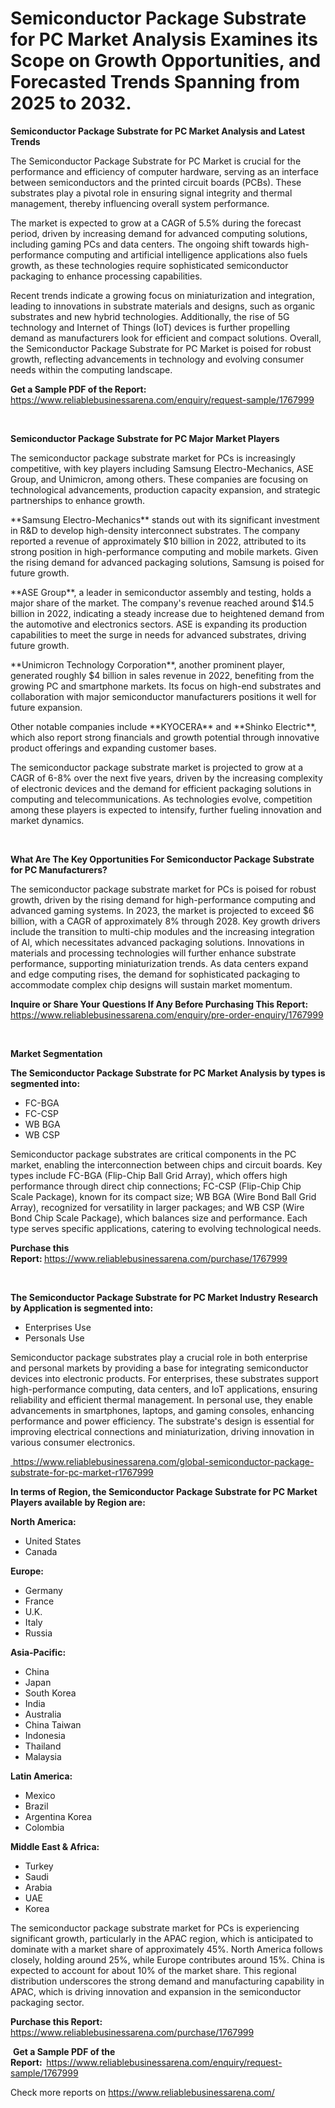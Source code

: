 <p><h1>Semiconductor Package Substrate for PC Market Analysis Examines its Scope on Growth Opportunities, and Forecasted Trends Spanning from 2025 to 2032.</h1></p><p><strong>Semiconductor Package Substrate for PC Market Analysis and Latest Trends</strong></p>
<p><p>The Semiconductor Package Substrate for PC Market is crucial for the performance and efficiency of computer hardware, serving as an interface between semiconductors and the printed circuit boards (PCBs). These substrates play a pivotal role in ensuring signal integrity and thermal management, thereby influencing overall system performance. </p><p>The market is expected to grow at a CAGR of 5.5% during the forecast period, driven by increasing demand for advanced computing solutions, including gaming PCs and data centers. The ongoing shift towards high-performance computing and artificial intelligence applications also fuels growth, as these technologies require sophisticated semiconductor packaging to enhance processing capabilities. </p><p>Recent trends indicate a growing focus on miniaturization and integration, leading to innovations in substrate materials and designs, such as organic substrates and new hybrid technologies. Additionally, the rise of 5G technology and Internet of Things (IoT) devices is further propelling demand as manufacturers look for efficient and compact solutions. Overall, the Semiconductor Package Substrate for PC Market is poised for robust growth, reflecting advancements in technology and evolving consumer needs within the computing landscape.</p></p>
<p><strong>Get a Sample PDF of the Report:&nbsp;</strong> <a href="https://www.reliablebusinessarena.com/enquiry/request-sample/1767999?utm_campaign=1841&utm_medium=2&utm_source=Github&utm_content=ia&utm_term=13022025&utm_id=semiconductor-package-substrate-for-pc">https://www.reliablebusinessarena.com/enquiry/request-sample/1767999</a></p>
<p>&nbsp;</p>
<p><strong>Semiconductor Package Substrate for PC Major Market Players</strong></p>
<p><p>The semiconductor package substrate market for PCs is increasingly competitive, with key players including Samsung Electro-Mechanics, ASE Group, and Unimicron, among others. These companies are focusing on technological advancements, production capacity expansion, and strategic partnerships to enhance growth.</p><p>**Samsung Electro-Mechanics** stands out with its significant investment in R&D to develop high-density interconnect substrates. The company reported a revenue of approximately $10 billion in 2022, attributed to its strong position in high-performance computing and mobile markets. Given the rising demand for advanced packaging solutions, Samsung is poised for future growth.</p><p>**ASE Group**, a leader in semiconductor assembly and testing, holds a major share of the market. The company's revenue reached around $14.5 billion in 2022, indicating a steady increase due to heightened demand from the automotive and electronics sectors. ASE is expanding its production capabilities to meet the surge in needs for advanced substrates, driving future growth.</p><p>**Unimicron Technology Corporation**, another prominent player, generated roughly $4 billion in sales revenue in 2022, benefiting from the growing PC and smartphone markets. Its focus on high-end substrates and collaboration with major semiconductor manufacturers positions it well for future expansion.</p><p>Other notable companies include **KYOCERA** and **Shinko Electric**, which also report strong financials and growth potential through innovative product offerings and expanding customer bases.</p><p>The semiconductor package substrate market is projected to grow at a CAGR of 6-8% over the next five years, driven by the increasing complexity of electronic devices and the demand for efficient packaging solutions in computing and telecommunications. As technologies evolve, competition among these players is expected to intensify, further fueling innovation and market dynamics.</p></p>
<p>&nbsp;</p>
<p><strong>What Are The Key Opportunities For Semiconductor Package Substrate for PC Manufacturers?</strong></p>
<p><p>The semiconductor package substrate market for PCs is poised for robust growth, driven by the rising demand for high-performance computing and advanced gaming systems. In 2023, the market is projected to exceed $6 billion, with a CAGR of approximately 8% through 2028. Key growth drivers include the transition to multi-chip modules and the increasing integration of AI, which necessitates advanced packaging solutions. Innovations in materials and processing technologies will further enhance substrate performance, supporting miniaturization trends. As data centers expand and edge computing rises, the demand for sophisticated packaging to accommodate complex chip designs will sustain market momentum.</p></p>
<p><strong>Inquire or Share Your Questions If Any Before Purchasing This Report:</strong> <a href="https://www.reliablebusinessarena.com/enquiry/pre-order-enquiry/1767999?utm_campaign=1841&utm_medium=2&utm_source=Github&utm_content=ia&utm_term=13022025&utm_id=semiconductor-package-substrate-for-pc">https://www.reliablebusinessarena.com/enquiry/pre-order-enquiry/1767999</a></p>
<p>&nbsp;</p>
<p><strong>Market Segmentation</strong></p>
<p><strong>The Semiconductor Package Substrate for PC Market Analysis by types is segmented into:</strong></p>
<p><ul><li>FC-BGA</li><li>FC-CSP</li><li>WB BGA</li><li>WB CSP</li></ul></p>
<p><p>Semiconductor package substrates are critical components in the PC market, enabling the interconnection between chips and circuit boards. Key types include FC-BGA (Flip-Chip Ball Grid Array), which offers high performance through direct chip connections; FC-CSP (Flip-Chip Chip Scale Package), known for its compact size; WB BGA (Wire Bond Ball Grid Array), recognized for versatility in larger packages; and WB CSP (Wire Bond Chip Scale Package), which balances size and performance. Each type serves specific applications, catering to evolving technological needs.</p></p>
<p><strong>Purchase this Report:&nbsp;</strong><a href="https://www.reliablebusinessarena.com/purchase/1767999?utm_campaign=1841&utm_medium=2&utm_source=Github&utm_content=ia&utm_term=13022025&utm_id=semiconductor-package-substrate-for-pc">https://www.reliablebusinessarena.com/purchase/1767999</a></p>
<p>&nbsp;</p>
<p><strong>The Semiconductor Package Substrate for PC Market Industry Research by Application is segmented into:</strong></p>
<p><ul><li>Enterprises Use</li><li>Personals Use</li></ul></p>
<p><p>Semiconductor package substrates play a crucial role in both enterprise and personal markets by providing a base for integrating semiconductor devices into electronic products. For enterprises, these substrates support high-performance computing, data centers, and IoT applications, ensuring reliability and efficient thermal management. In personal use, they enable advancements in smartphones, laptops, and gaming consoles, enhancing performance and power efficiency. The substrate's design is essential for improving electrical connections and miniaturization, driving innovation in various consumer electronics.</p></p>
<p><a href="https://www.reliablebusinessarena.com/global-semiconductor-package-substrate-for-pc-market-r1767999?utm_campaign=1841&utm_medium=2&utm_source=Github&utm_content=ia&utm_term=13022025&utm_id=semiconductor-package-substrate-for-pc">&nbsp;https://www.reliablebusinessarena.com/global-semiconductor-package-substrate-for-pc-market-r1767999</a></p>
<p><strong>In terms of Region, the Semiconductor Package Substrate for PC Market Players available by Region are:</strong></p>
<p>
    <p> <strong> North America: </strong>
        <ul>
            <li>United States</li>
            <li>Canada</li>
        </ul>
        </p> 
    <p> <strong> Europe: </strong>
        <ul>
            <li>Germany</li>
            <li>France</li>
            <li>U.K.</li>
            <li>Italy</li>
            <li>Russia</li>
        </ul>
        </p> 
    <p> <strong> Asia-Pacific: </strong>
        <ul>
            <li>China</li>
            <li>Japan</li>
            <li>South Korea</li>
            <li>India</li>
            <li>Australia</li>
            <li>China Taiwan</li>
            <li>Indonesia</li>
            <li>Thailand</li>
            <li>Malaysia</li>
        </ul>
        </p> 
    <p> <strong> Latin America: </strong>
        <ul>
            <li>Mexico</li>
            <li>Brazil</li>
            <li>Argentina Korea</li>
            <li>Colombia</li>
        </ul>
        </p> 
    <p> <strong> Middle East & Africa: </strong>
        <ul>
            <li>Turkey</li>
            <li>Saudi</li>
            <li>Arabia</li>
            <li>UAE</li>
            <li>Korea</li>
        </ul>
    </p>
    </p>
<p><p>The semiconductor package substrate market for PCs is experiencing significant growth, particularly in the APAC region, which is anticipated to dominate with a market share of approximately 45%. North America follows closely, holding around 25%, while Europe contributes around 15%. China is expected to account for about 10% of the market share. This regional distribution underscores the strong demand and manufacturing capability in APAC, which is driving innovation and expansion in the semiconductor packaging sector.</p></p>
<p><strong>Purchase this Report: </strong><a href="https://www.reliablebusinessarena.com/purchase/1767999?utm_campaign=1841&utm_medium=2&utm_source=Github&utm_content=ia&utm_term=13022025&utm_id=semiconductor-package-substrate-for-pc">https://www.reliablebusinessarena.com/purchase/1767999</a></p>
<p>&nbsp;<strong>Get a Sample PDF of the Report:&nbsp;&nbsp;</strong><a href="https://www.reliablebusinessarena.com/enquiry/request-sample/1767999?utm_campaign=1841&utm_medium=2&utm_source=Github&utm_content=ia&utm_term=13022025&utm_id=semiconductor-package-substrate-for-pc">https://www.reliablebusinessarena.com/enquiry/request-sample/1767999</a></p>
<p><strong></strong></p>
<p>Check more reports on <a href="https://www.reliablebusinessarena.com/?utm_campaign=1841&utm_medium=2&utm_source=Github&utm_content=ia&utm_term=13022025&utm_id=semiconductor-package-substrate-for-pc">https://www.reliablebusinessarena.com/</a></p>